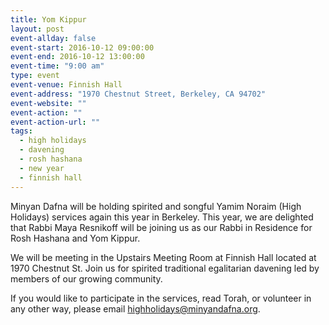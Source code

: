 ```yaml
---
title: Yom Kippur
layout: post
event-allday: false
event-start: 2016-10-12 09:00:00
event-end: 2016-10-12 13:00:00
event-time: "9:00 am"
type: event
event-venue: Finnish Hall
event-address: "1970 Chestnut Street, Berkeley, CA 94702"
event-website: ""
event-action: ""
event-action-url: ""
tags:
  - high holidays
  - davening
  - rosh hashana
  - new year
  - finnish hall
---
```


Minyan Dafna will be holding spirited and songful Yamim Noraim (High Holidays) services again this year in Berkeley. This year, we are delighted that Rabbi Maya Resnikoff will be joining us as our Rabbi in Residence for Rosh Hashana and Yom Kippur.

We will be meeting in the Upstairs Meeting Room at Finnish Hall located at 1970 Chestnut St. Join us for spirited traditional egalitarian davening led by members of our growing community.

If you would like to participate in the services, read Torah, or volunteer in any other way, please email highholidays@minyandafna.org.